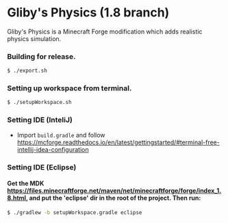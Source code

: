 Gliby's Physics (1.8 branch)
=============

Gliby's Physics is a Minecraft Forge modification which adds realistic physics simulation.

### Building for release.

```sh
$ ./export.sh
```

### Setting up workspace from terminal.
```sh
$ ./setupWorkspace.sh
```

### Setting IDE (InteliJ)
* Import ```build.gradle``` and follow https://mcforge.readthedocs.io/en/latest/gettingstarted/#terminal-free-intellij-idea-configuration

### Setting IDE (Eclipse)
#### Get the MDK https://files.minecraftforge.net/maven/net/minecraftforge/forge/index_1.8.html, and put the 'eclipse' dir in the root of the project. Then run:
```sh
$ ./gradlew -b setupWorkspace.gradle eclipse
```